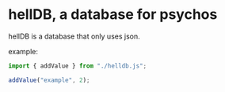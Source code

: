 # hellDB, a database for psychos

hellDB is a database that only uses json.

example:

```js
import { addValue } from "./helldb.js";

addValue("example", 2);
```